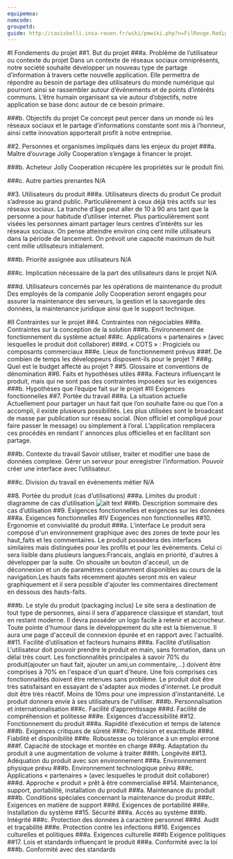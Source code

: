 ```yaml
---
equipemoa: 
nomcode: 
groupetd: 
guide: http://casisbelli.insa-rouen.fr/wiki/pmwiki.php?n=FilRouge.RedigerCdc
---
```


#I	Fondements du projet
##1. But du projet
###a. Problème de l’utilisateur ou contexte du projet 
Dans un contexte de réseaux sociaux omniprésents, notre société souhaite développer un nouveau type de partage d’information à travers cette nouvelle application. Elle permettra de répondre au besoin de partage des utilisateurs du monde numérique qui pourront ainsi se rassembler autour d’événements et de points d’intérêts communs. L’être humain organisant sa vie autour d’objectifs, notre application se base donc autour de ce besoin primaire.

###b. Objectifs du projet
Ce concept peut percer dans un monde où les réseaux sociaux et le partage d’informations constante sont mis à l’honneur, ainsi cette innovation apporterait profit à notre entreprise.

##2. Personnes et organismes impliqués dans les enjeux du projet 
###a. Maître d’ouvrage
Jolly Cooperation s’engage à financer le projet.

###b. Acheteur
Jolly Cooperation récupère les propriétés sur le produit fini.

###c. Autre parties prenantes
N/A

##3. Utilisateurs du produit
###a.	Utilisateurs directs du produit
Ce produit s’adresse au grand public. Particulièrement à ceux déjà très actifs sur les réseaux sociaux. La tranche d’âge peut aller de 10 à 90 ans tant que la personne a pour habitude d’utiliser internet. Plus particulièrement sont visées les personnes aimant partager leurs centres d’intérêts sur les réseaux sociaux. On pense atteindre environ cinq cent mille utilisateurs dans la période de lancement. On prévoit une capacité maximum de huit cent mille utilisateurs initialement.

###b. Priorité assignée aux utilisateurs
N/A

###c. Implication nécessaire de la part des utilisateurs dans le projet
N/A

###d. Utilisateurs concernés par les opérations de maintenance du produit
Des employés de la companie Jolly Cooperation seront engagés pour assurer la maintenance des serveurs, la gestion et la sauvegarde des données, la maintenance juridique ainsi que le support technique.

#II	Contraintes sur le projet 
##4. Contraintes non négociables
###a. Contraintes sur la conception de la solution
###b. Environnement de fonctionnement du système actuel
###c. Applications « partenaires » (avec lesquelles le produit doit collaborer)
###d. « COTS » : Progiciels ou composants commerciaux
###e. Lieux de fonctionnement prévus
###f. De combien de temps les développeurs disposent-ils pour le projet ?
###g. Quel est le budget affecté au projet ?
##5. Glossaire et conventions de dénomination
##6. Faits et hypothèses utiles
###a. Facteurs influençant le produit, mais qui ne sont pas des contraintes imposées sur les exigences
###b. Hypothèses que l’équipe fait sur le projet 
#III	Exigences fonctionnelles
##7. Portée du travail
###a. La situation actuelle
Actuellement pour partager un haut fait que l’on souhaite faire ou que l’on a accompli, il existe plusieurs possibilités. Les plus utilisées sont le broadcast de masse par publication sur réseau social. (Non officiel et compliqué pour faire passer le message) ou simplement à l’oral. L’application remplacera ces procédés en rendant l’ annonces plus officielles et en facilitant son partage.

###b. Contexte du travail
Savoir utiliser, traiter et modifier une base de données complexe.
Gérer un serveur pour enregistrer l’information.
Pouvoir créer une interface avec l’utilisateur.

###c. Division du travail en événements métier
N/A

##8. Portée du produit (cas d’utilisations)
###a. Limites du produit : diagramme de cas d’utilisation
![alt text](https://github.com/umlp/filr2017p-jollycooperation/blob/master/1.INIT/usercase.png "LDiagramme de cas d'utilisation")
###b. Description sommaire des cas d’utilisation
##9. Exigences fonctionnelles et exigences sur les données
###a. Exigences fonctionnelles
#IV	Exigences non fonctionnelles
##10. Ergonomie et convivialité du produit
###a. L’interface
Le produit sera composé d'un environnement graphique avec des zones de texte pour les haut_faits et les commentaires. Le produit possèdera des interfaces similaires mais distinguées pour les profils et pour les évènements. Celui ci sera lisible dans plusieurs langues:Francais, anglais en priorité, d'autres à développer par la suite. On shouaite un bouton d'acceuil, un de déconnexion et un de paramètres constamment disponibles au cours de la navigation.Les hauts faits récemment ajoutés seront mis en valeur graphiquement et il sera possible d'ajouter les commentaires directement en dessous des hauts-faits.

###b. Le style du produit (packaging inclus)
Le site sera a destination de tout type de personnes, ainsi il sera d'apparence classique et standart, tout en restant moderne. Il devra posséder un logo facile à retenir et accrocheur. Toute pointe d'humour dans le développement du site est la bienvenue. Il aura une page d'acceuil de connexion épurée et en rapport avec l'actualité.
##11. Facilité d’utilisation et facteurs humains 
###a. Facilité d’utilisation
L'utilisateur doit pouvoir prendre le produit en main, sans formation, dans un délai très court. Les fonctionnalités principales à savoir 70% du produit(ajouter un haut fait, ajouter un ami,un commentaire,...) doivent être comprises à 70% en l'espace d'un quart d'heure.
Une fois comprises ces fonctionnalités doivent être retenues sans problème.
Le produit doit être très satisfaisant en essayant de s'adapter aux modes d'internet.
Le produit doit être très réactif. Moins de 10ms pour une impression d'instantanéité. Le produit donnera envie à ses utilisateurs de l'utiliser.
###b. Personnalisation et internationalisation
###c. Facilité d’apprentissage
###d. Facilité de compréhension et politesse
###e. Exigences d’accessibilité
##12. Fonctionnement du produit
###a. Rapidité d’exécution et temps de latence
###b. Exigences critiques de sûreté
###c. Précision et exactitude
###d. Fiabilité et disponibilité
###e. Robustesse ou tolérance à un emploi erroné
###f. Capacité de stockage et montée en charge
###g. Adaptation du produit à une augmentation de volume à traiter
###h. Longévité
##13. Adéquation du produit avec son environnement
###a. Environnement physique prévu
###b. Environnement technologique prévu
###c. Applications « partenaires » (avec lesquelles le produit doit collaborer) 
###d. Approche « produit » prêt à être commercialisé
##14. Maintenance, support, portabilité, installation du produit
###a. Maintenance du produit 
###b. Conditions spéciales concernant la maintenance du produit
###c. Exigences en matière de support
###d. Exigences de portabilité
###e. Installation du système
##15. Sécurité
###a. Accès au système
###b. Intégrité
###c. Protection des données à caractère personnel
###d. Audit et traçabilité
###e. Protection contre les infections
##16. Exigences culturelles et politiques 
###a. Exigences culturelle
###b Exigence politiques
##17. Lois et standards influençant le produit
###a. Conformité avec la loi
###b. Conformité avec des standards
